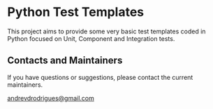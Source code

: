 ﻿# Python Test Templates

This project aims to provide some very basic test templates coded in Python focused on Unit, Component and Integration tests.

## Contacts and Maintainers

If you have questions or suggestions, please contact the current maintainers.

andrevdrodrigues@gmail.com
